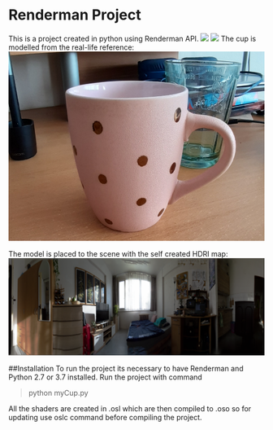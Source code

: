 # Renderman Project
This is a project created in python using Renderman API.
![](MyCup.png) 
![](MyCup2.png)
The cup is modelled from the real-life reference: 
![](cupreference.PNG)

The model is placed to the scene with the self created HDRI map:
![](hdriprev.PNG)

##Installation
To run the project its necessary to have Renderman and Python 2.7 or 3.7 installed. Run the project with command 
> python myCup.py

All the shaders are created in .osl which are then compiled to .oso so for updating use oslc command before compiling the project.
